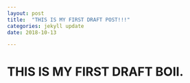 ```yaml
---
layout: post
title:  "THIS IS MY FIRST DRAFT POST!!!"
categories: jekyll update
date: 2018-10-13

---
```

# THIS IS MY FIRST DRAFT BOII.




[jekyll-docs]: https://jekyllrb.com/docs/home
[jekyll-gh]:   https://github.com/jekyll/jekyll
[jekyll-talk]: https://talk.jekyllrb.com/
